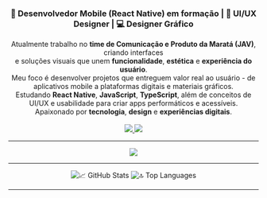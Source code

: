 <h3 align="center">📱 Desenvolvedor Mobile (React Native) em formação | 🎨 UI/UX Designer | 💻 Designer Gráfico</h3>

<div align="center">
 Atualmente trabalho no <strong>time de Comunicação e Produto da Maratá (JAV)</strong>, criando interfaces <br> e soluções visuais que unem <strong>funcionalidade</strong>, <strong>estética</strong> e <strong>experiência do usuário</strong>.<br>
 Meu foco é desenvolver projetos que entreguem valor real ao usuário - de aplicativos mobile a plataformas digitais e materiais gráficos.<br>
 Estudando <strong>React Native</strong>, <strong>JavaScript</strong>, <strong>TypeScript</strong>, além de conceitos de UI/UX e usabilidade para criar apps performáticos e acessíveis.<br>
 Apaixonado por <strong>tecnologia</strong>, <strong>design</strong> e <strong>experiências digitais</strong>.
</div>

<br>

<div align="center">
  <a href="https://www.linkedin.com/in/gen1nh/" target="_blank">
    <img src="https://img.shields.io/badge/LinkedIn-0077B5?style=for-the-badge&logo=linkedin&logoColor=white" />
  </a>
  <a href="mailto:genisson465@gmail.com">
    <img src="https://img.shields.io/badge/Email-D14836?style=for-the-badge&logo=gmail&logoColor=white" />
  </a>
</div>

<hr/>

<div align="center">
  <img src="https://skillicons.dev/icons?i=figma,tailwind,react,css,html,javascript,typescript,photoshop,illustrator,git" />
</div>

<hr/>

<div align="center">
  <img src="https://github-readme-stats.vercel.app/api?username=gen1nh&show_icons=true&theme=react&border_radius=10&count_private=true" alt="📈 GitHub Stats" />
  <img src="https://github-readme-stats.vercel.app/api/top-langs?username=gen1nh&layout=compact&theme=react&border_radius=10&langs_count=8" alt="🔝 Top Languages" />
</div>

<hr/>




